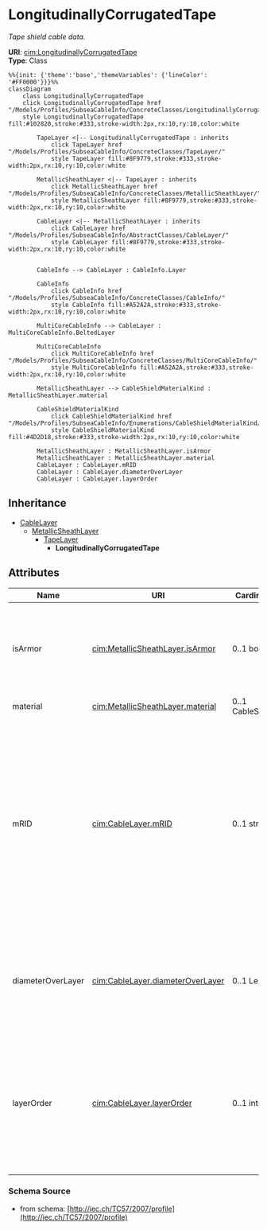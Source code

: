 # LongitudinallyCorrugatedTape

_Tape shield cable data._

**URI**: [cim:LongitudinallyCorrugatedTape](http://iec.ch/TC57/CIM-generic#LongitudinallyCorrugatedTape)<br />
**Type**: Class

```mermaid
%%{init: {'theme':'base','themeVariables': {'lineColor': '#FF0000'}}}%%
classDiagram
    class LongitudinallyCorrugatedTape
    click LongitudinallyCorrugatedTape href "/Models/Profiles/SubseaCableInfo/ConcreteClasses/LongitudinallyCorrugatedTape/"
    style LongitudinallyCorrugatedTape fill:#102820,stroke:#333,stroke-width:2px,rx:10,ry:10,color:white
     
        TapeLayer <|-- LongitudinallyCorrugatedTape : inherits
            click TapeLayer href "/Models/Profiles/SubseaCableInfo/ConcreteClasses/TapeLayer/"
            style TapeLayer fill:#8F9779,stroke:#333,stroke-width:2px,rx:10,ry:10,color:white
     
        MetallicSheathLayer <|-- TapeLayer : inherits
            click MetallicSheathLayer href "/Models/Profiles/SubseaCableInfo/ConcreteClasses/MetallicSheathLayer/"
            style MetallicSheathLayer fill:#8F9779,stroke:#333,stroke-width:2px,rx:10,ry:10,color:white
     
        CableLayer <|-- MetallicSheathLayer : inherits
            click CableLayer href "/Models/Profiles/SubseaCableInfo/AbstractClasses/CableLayer/"
            style CableLayer fill:#8F9779,stroke:#333,stroke-width:2px,rx:10,ry:10,color:white


        CableInfo --> CableLayer : CableInfo.Layer

        CableInfo
            click CableInfo href "/Models/Profiles/SubseaCableInfo/ConcreteClasses/CableInfo/"
            style CableInfo fill:#A52A2A,stroke:#333,stroke-width:2px,rx:10,ry:10,color:white

        MultiCoreCableInfo --> CableLayer : MultiCoreCableInfo.BeltedLayer

        MultiCoreCableInfo
            click MultiCoreCableInfo href "/Models/Profiles/SubseaCableInfo/ConcreteClasses/MultiCoreCableInfo/"
            style MultiCoreCableInfo fill:#A52A2A,stroke:#333,stroke-width:2px,rx:10,ry:10,color:white

        MetallicSheathLayer --> CableShieldMaterialKind : MetallicSheathLayer.material

        CableShieldMaterialKind
            click CableShieldMaterialKind href "/Models/Profiles/SubseaCableInfo/Enumerations/CableShieldMaterialKind/"
            style CableShieldMaterialKind fill:#4D2D18,stroke:#333,stroke-width:2px,rx:10,ry:10,color:white

        MetallicSheathLayer : MetallicSheathLayer.isArmor
        MetallicSheathLayer : MetallicSheathLayer.material
        CableLayer : CableLayer.mRID
        CableLayer : CableLayer.diameterOverLayer
        CableLayer : CableLayer.layerOrder
```

## Inheritance
* [CableLayer](/Models/Profiles/SubseaCableInfo/AbstractClasses/CableLayer/)
    * [MetallicSheathLayer](/Models/Profiles/SubseaCableInfo/ConcreteClasses/MetallicSheathLayer/)
        * [TapeLayer](/Models/Profiles/SubseaCableInfo/ConcreteClasses/TapeLayer/)
            * **LongitudinallyCorrugatedTape**

## Attributes
| Name | URI | Cardinality and Range | Description | Inheritance |
| ---  | --- | --- | --- | --- |
| isArmor | [cim:MetallicSheathLayer.isArmor](http://iec.ch/TC57/CIM-generic#MetallicSheathLayer.isArmor) | 0..1 boolean | Indicates whether this metallic sheath is an armor, which is a covering consisting of a metal tape(s) or wires, generally used to protect the cable from external mechanical effects | MetallicSheathLayer |
| material | [cim:MetallicSheathLayer.material](http://iec.ch/TC57/CIM-generic#MetallicSheathLayer.material) | 0..1 CableShieldMaterialKind | Material og this metallic sheath layer. | MetallicSheathLayer |
| mRID | [cim:CableLayer.mRID](http://iec.ch/TC57/CIM-generic#CableLayer.mRID) | 0..1 string | Master resource identifier issued by a model authority. The mRID is unique within an exchange context. Global uniqueness is easily achieved by using a UUID, as specified in IETF RFC 4122, for the mRID. The use of UUID is strongly recommended.For CIMXML data files in RDF syntax conforming to IEC 61970-552, the mRID is mapped to rdf:ID or rdf:about attributes that identify CIM object elements. | CableLayer |
| diameterOverLayer | [cim:CableLayer.diameterOverLayer](http://iec.ch/TC57/CIM-generic#CableLayer.diameterOverLayer) | 0..1 Length | Use either diameter over layer or layer thickness.Specification varies by manufacturer and manufacturing process. For extruded layers, the diameter is typically provided. For tapes, the thickness is typically applied. | CableLayer |
| layerOrder | [cim:CableLayer.layerOrder](http://iec.ch/TC57/CIM-generic#CableLayer.layerOrder) | 0..1 integer | Order of the layer outwards from the cable core.For a multi-core cable, belted layers must have their own order starting from the first belted layer.Intercalated layers (typically tapes, where each tape is both below and above the other tape) must share the same layer order. | CableLayer |

### Schema Source
* from schema: [http://iec.ch/TC57/2007/profile](http://iec.ch/TC57/2007/profile)
